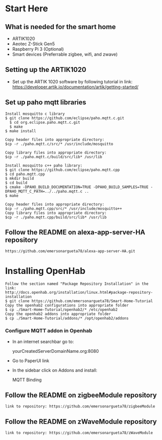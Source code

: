 # Start Here

## What is needed for the smart home

- ARTIK1020
- Aeotec Z-Stick Gen5
- Raspberry Pi 3 (Optional)
- Smart devices (Preferrable zigbee, wifi, and zwave)

## Setting up the ARTIK1020
- Set up the ARTIK 1020 software by following tutorial in link:
  https://developer.artik.io/documentation/artik/getting-started/
## Set up paho mqtt libraries

    Install mosquitto c library
    $ git clone https://github.com/eclipse/paho.mqtt.c.git
	  $ cd org.eclipse.paho.mqtt.c.git
	  $ make
    $ make install
    
    Copy header files into appropriate directory:
    $cp -r ./paho.mqtt.c/src/* /usr/include/mosquitto 
    
    Copy library files into appropriate directory:
    $cp -r ./paho.mqtt.c/build/src/lib* /usr/lib 

    Install mosquitto c++ paho library:
    $ git clone https://github.com/eclipse/paho.mqtt.cpp
    $ cd paho.mqtt.cpp
    $ mkdir build
    $ cd build
    $ cmake -DPAHO_BUILD_DOCUMENTATION=TRUE -DPAHO_BUILD_SAMPLES=TRUE -DPAHO_MQTT_C_PATH=../../paho.mqtt.c ..
    $ make
    
    Copy header files into appropriate directory:
    $cp -r ./paho.mqtt.cpp/src/* /usr/include/mosquitto++ 
    Copy library files into appropriate directory:
    $cp -r ./paho.mqtt.cpp/build/src/lib* /usr/lib 
    
## Follow the README on alexa-app-server-HA repository
    https://github.com/emersonargueta78/alexa-app-server-HA.git
    
# Installing OpenHab
	Follow the section named "Package Repository Installation" in the link:
	http://docs.openhab.org/installation/linux.html#package-repository-installation
	$ git clone https://github.com/emersonargueta78/Smart-Home-Tutorial
	Copy the openhab2 configurations into appropriate folder
	$ cp ./Smart-Home-Tutorial/openhab2/* /etc/openhab2
	Copy the openhab2 addons into appropriate folder
	$ cp ./Smart-Home-Tutorial/addons/* /opt/openhab2/addons
### Configure MQTT addon in Openhab
- In an internet searchbar go to:
	
	yourCreatedServerDomainName.org:8080
	
- Go to PaperUI link

- In the sidebar click on Addons and install:
	
	MQTT Binding


## Follow the README on zigbeeModule repository
    link to repository: https://github.com/emersonargueta78/zigbeeModule
## Follow the README on zWaveModule repository
    link to repository: https://github.com/emersonargueta78/zWaveModule
